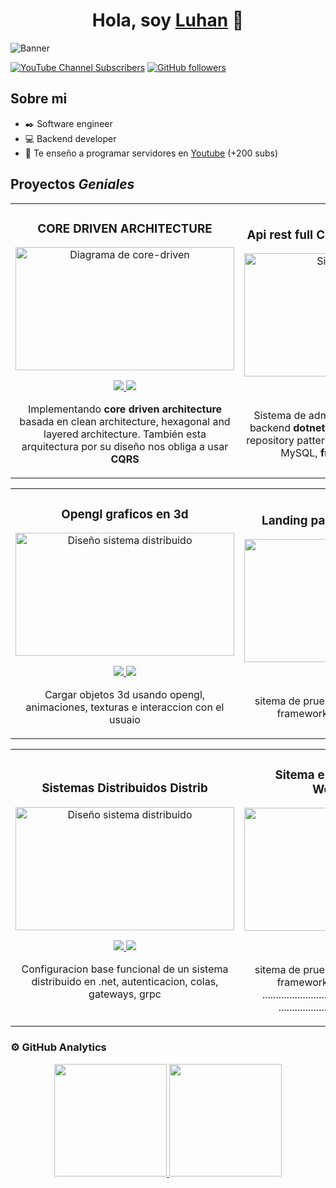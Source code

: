 <div align="center">
  <h1>Hola, soy <a href="https://vlu.code">Luhan</a> 👋</h1>
</div>

<img src="https://imgur.com/3O65jbx.png" alt="Banner">

[![YouTube Channel Subscribers](https://img.shields.io/youtube/channel/subscribers/UCR4OxTu8pEuxW0Ip1R8p3hQ?style=social)](https://youtube.com/@omarluhan?sub_confirmation=1)
[![GitHub followers](https://img.shields.io/github/followers/omarluhan?style=social)](https://github.com/OmarLuhan)

## Sobre mi

- ✒️ Software engineer
- 💻 Backend developer
- 🎥 Te enseño a programar servidores en [Youtube](https://youtube.com/@omarluhan?sub_confirmation=1) (+200 subs)

## Proyectos *Geniales*

<table>
  <tr>
    <td width="50%">
      <h3 align="center">CORE DRIVEN ARCHITECTURE</h3>
      <div align="center">
        <a href="https://github.com/OmarLuhan/CoreDriven.git" target="_blank">
          <img src="https://imgur.com/M5A9rb0.png" width="350" height="197" alt="Diagrama de core-driven">
        </a>
        <p>
          <a href="https://github.com/OmarLuhan/CoreDriven.git" target="_blank">
            <img src="https://img.shields.io/badge/CÓDIGO-ff9?style=for-the-badge&logo=github&logoColor=black">
          </a>
          <a href="https://youtube.com/@omarluhan?sub_confirmation=1" target="_blank">
            <img src="https://img.shields.io/badge/-Youtube-green?style=for-the-badge&color=fbfc40">
          </a>
        </p>
        <p>Implementando <strong>core driven architecture</strong> basada en clean architecture, hexagonal and layered architecture. También esta arquitectura por su diseño nos obliga a usar <strong>CQRS</strong></p>
      </div>
    </td>
    <td width="50%">
      <h3 align="center">Api rest full Coren driven Achitecture</h3>
      <div align="center">
        <a href="https://github.com/OmarLuhan/PharmaApi.git" target="_blank">
          <img src="https://imgur.com/68gXOGZ.png" width="350" height="197" alt="Sistema Farmacia">
        </a>
        <p>
          <a href="https://github.com/OmarLuhan/PharmaApi.git" target="_blank">
            <img src="https://img.shields.io/badge/CÓDIGO-cfaae0?style=for-the-badge&logo=github&logoColor=black">
          </a>
          <a href="https://youtube.com/@omarluhan?sub_confirmation=1" target="_blank">
            <img src="https://img.shields.io/badge/-Youtube-green?style=for-the-badge&color=ff00f4">
          </a>
        </p>
        <p>Sistema de administración para farmacias, backend <strong>dotnet 8 core driven architecture</strong>, repository pattern, tareas en segundo plano y MySQL, <strong>frontend Vite React.js</strong></p>
      </div>
    </td>
  </tr>
</table>
<table>
  <tr>
    <td width="50%">
      <h3 align="center">Opengl graficos en 3d</h3>
      <div align="center">
        <a href="https://github.com/OmarLuhan/dragon-openlg.git" target="_blank">
          <img src="https://github.com/user-attachments/assets/41b02c7b-1d21-4068-abf3-8e1b99c6e9ee" width="350" height="197" alt="Diseño sistema distribuido">
        </a>
        <p>
          <a href="https://github.com/OmarLuhan/dragon-openlg.git" target="_blank">
            <img src="https://img.shields.io/badge/CÓDIGO-ff9?style=for-the-badge&logo=github&logoColor=black">
          </a>
          <a href="https://youtube.com/@omarluhan?sub_confirmation=1" target="_blank">
            <img src="https://img.shields.io/badge/-Youtube-green?style=for-the-badge&color=fbfc40">
          </a>
        </p>
        <p>Cargar objetos 3d usando opengl, animaciones, texturas e interaccion con el usuaio</p>
      </div>
    </td>
    <td width="50%">
      <h3 align="center">Landing page Luhan technology</h3>
      <div align="center">
        <a href="https://omarluhan.github.io/luhan/" target="_blank">
          <img src="https://imgur.com/yjzsb0O.png" width="350" height="197" alt="Ecommerce">
        </a>
        <p>
          <a href="https://github.com/OmarLuhan/luhan.git" target="_blank">
            <img src="https://img.shields.io/badge/CÓDIGO-cfaae0?style=for-the-badge&logo=github&logoColor=black">
          </a>
          <a href="https://youtube.com/@omarluhan?sub_confirmation=1" target="_blank">
            <img src="https://img.shields.io/badge/-Youtube-green?style=for-the-badge&color=ff00f4">
          </a>
        </p>
        <p>sitema de prueba tienda en linea  .NET y el framework Blazor WebAssembly</p>
      </div>
    </td>
  </tr>
</table>

<table>
  <tr>
    <td width="50%">
      <h3 align="center">Sistemas Distribuidos Distrib</h3>
      <div align="center">
        <a href="https://github.com/OmarLuhan/Distrib.git" target="_blank">
          <img src="https://imgur.com/BIdbeKJ.png" width="350" height="197" alt="Diseño sistema distribuido">
        </a>
        <p>
          <a href="https://github.com/OmarLuhan/Distrib.git" target="_blank">
            <img src="https://img.shields.io/badge/CÓDIGO-ff9?style=for-the-badge&logo=github&logoColor=black">
          </a>
          <a href="https://youtube.com/@omarluhan?sub_confirmation=1" target="_blank">
            <img src="https://img.shields.io/badge/-Youtube-green?style=for-the-badge&color=fbfc40">
          </a>
        </p>
        <p>Configuracion base funcional  de un sistema distribuido en .net, autenticacion, colas, gateways, grpc</p>
      </div>
    </td>
    <td width="50%">
      <h3 align="center">Sitema e-commerce  Blazor WebAssembly</h3>
      <div align="center">
        <a href="https://github.com/OmarLuhan/Ecommerce.git" target="_blank">
          <img src="https://imgur.com/hrBR5oy.png" width="350" height="197" alt="Ecommerce">
        </a>
        <p>
          <a href="https://github.com/OmarLuhan/Ecommerce.git" target="_blank">
            <img src="https://img.shields.io/badge/CÓDIGO-cfaae0?style=for-the-badge&logo=github&logoColor=black">
          </a>
          <a href="https://youtube.com/@omarluhan?sub_confirmation=1" target="_blank">
            <img src="https://img.shields.io/badge/-Youtube-green?style=for-the-badge&color=ff00f4">
          </a>
        </p>
        <p>sitema de prueba tienda en linea  .NET y el framework Blazor WebAssembly ...............................
        ....................................
        ........................................................</p>
      </div>
    </td>
  </tr>
</table>

### ⚙️ GitHub Analytics

<p align="center">
  <a href="https://github.com/OmarLuhan">
    <img height="180em" src="https://github-readme-stats-eight-theta.vercel.app/api?username=omarluhan&show_icons=true&theme=onedark&include_all_commits=true&count_private=true"/>
    <img height="180em" src="https://github-readme-stats-eight-theta.vercel.app/api/top-langs/?username=omarluhan&layout=compact&langs_count=8&theme=onedark"/>
  </a>
</p>
